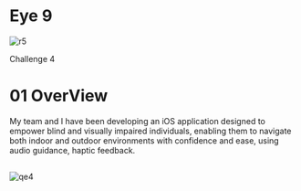 # Eye 9
![r5](https://github.com/Olga039/eye9/assets/147190274/f2e16815-2c5a-4e46-9f6e-0e3c82d423d9)

Challenge 4

# 01 OverView

My team and I have been developing an iOS application designed to empower blind and visually impaired individuals, enabling them to navigate both indoor and outdoor environments with confidence and ease, using audio guidance, haptic feedback. 

##
![qe4](https://github.com/Olga039/eye9/assets/147190274/6d064d99-6e0a-4591-bb70-5fbbf22094a4)
